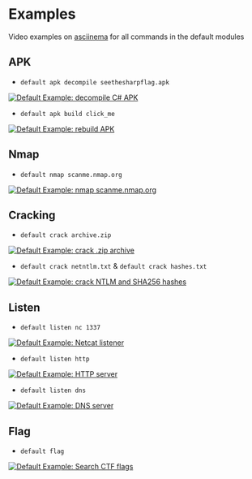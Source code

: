 # Examples

Video examples on [asciinema](https://asciinema.org/) for all commands in the default modules

## APK

* `default apk decompile seethesharpflag.apk`

[![Default Example: decompile C# APK](https://asciinema.org/a/hEDUJNUkZideirH6Z2VcE3WKF.svg)](https://asciinema.org/a/hEDUJNUkZideirH6Z2VcE3WKF?autoplay=1)

* `default apk build click_me`

[![Default Example: rebuild APK](https://asciinema.org/a/lMlBrtsY2BRAiKC3GmSJswYMN.svg)](https://asciinema.org/a/lMlBrtsY2BRAiKC3GmSJswYMN?autoplay=1)

## Nmap

* `default nmap scanme.nmap.org`

[![Default Example: nmap scanme.nmap.org](https://asciinema.org/a/zDJRJWEOwQ3S5cY4Cb8zPTUdv.svg)](https://asciinema.org/a/zDJRJWEOwQ3S5cY4Cb8zPTUdv?autoplay=1)

## Cracking

* `default crack archive.zip`

[![Default Example: crack .zip archive](https://asciinema.org/a/uyARfOc0CWz0yCmLoZDbxjjKK.svg)](https://asciinema.org/a/uyARfOc0CWz0yCmLoZDbxjjKK?autoplay=1)

* `default crack netntlm.txt` & `default crack hashes.txt`

[![Default Example: crack NTLM and SHA256 hashes](https://asciinema.org/a/pgEoqrqYP4Bqj4AV8ao8BSy2H.svg)](https://asciinema.org/a/pgEoqrqYP4Bqj4AV8ao8BSy2H?autoplay=1)

## Listen

* `default listen nc 1337`

[![Default Example: Netcat listener](https://asciinema.org/a/tIsAawiGLwtFTrKe3hC1wL4zE.svg)](https://asciinema.org/a/tIsAawiGLwtFTrKe3hC1wL4zE?autoplay=1)

* `default listen http`

[![Default Example: HTTP server](https://asciinema.org/a/XbDgCx6Z7JjOY5Sct6WWyr4HF.svg)](https://asciinema.org/a/XbDgCx6Z7JjOY5Sct6WWyr4HF?autoplay=1)

* `default listen dns`

[![Default Example: DNS server](https://asciinema.org/a/Ge4Wd96aboFsZaEXvDeJ7WZ1l.svg)](https://asciinema.org/a/Ge4Wd96aboFsZaEXvDeJ7WZ1l?autoplay=1)

## Flag

* `default flag`

[![Default Example: Search CTF flags](https://asciinema.org/a/Z6cUIICIShWVElHErz579MU7B.svg)](https://asciinema.org/a/Z6cUIICIShWVElHErz579MU7B?autoplay=1)
